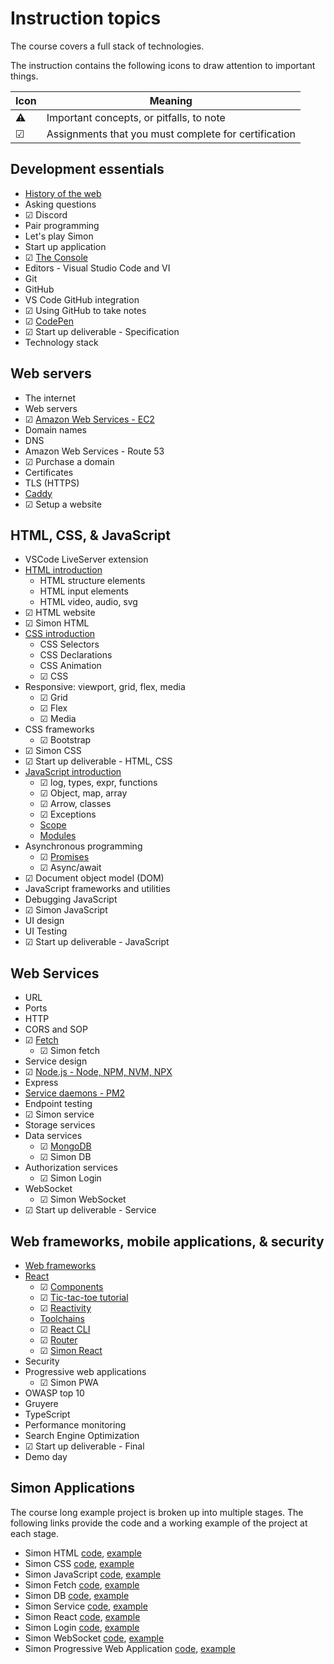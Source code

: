 # Instruction topics

The course covers a full stack of technologies.

The instruction contains the following icons to draw attention to important things.

| Icon | Meaning                                              |
| ---- | ---------------------------------------------------- |
| ⚠    | Important concepts, or pitfalls, to note             |
| ☑    | Assignments that you must complete for certification |

## Development essentials

- [History of the web](developmentEssentials/history/history.md)
- Asking questions
- ☑ Discord
- Pair programming
- Let's play Simon
- Start up application
- ☑ [The Console](developmentEssentials/console/console.md)
- Editors - Visual Studio Code and VI
- Git
- GitHub
- VS Code GitHub integration
- ☑ Using GitHub to take notes
- ☑ [CodePen](codepen.md)
- ☑ Start up deliverable - Specification
- Technology stack

## Web servers

- The internet
- Web servers
- ☑ [Amazon Web Services - EC2](webServers/amazonWebServicesEc2/amazonWebServicesEc2.md)
- Domain names
- DNS
- Amazon Web Services - Route 53
- ☑ Purchase a domain
- Certificates
- TLS (HTTPS)
- [Caddy](webServers/caddy/caddy.md)
- ☑ Setup a website

## HTML, CSS, & JavaScript

- VSCode LiveServer extension
- [HTML introduction](html/introduction.md)
  - HTML structure elements
  - HTML input elements
  - HTML video, audio, svg
- ☑ HTML website
- ☑ Simon HTML
- [CSS introduction](css/introduction.md)
  - CSS Selectors
  - CSS Declarations
  - CSS Animation
  - ☑ CSS
- Responsive: viewport, grid, flex, media
  - ☑ Grid
  - ☑ Flex
  - ☑ Media
- CSS frameworks
  - ☑ Bootstrap
- ☑ Simon CSS
- ☑ Start up deliverable - HTML, CSS
- [JavaScript introduction](javascript/introduction.md)
  - ☑ log, types, expr, functions
  - ☑ Object, map, array
  - ☑ Arrow, classes
  - ☑ Exceptions
  - [Scope](javascript/scope.md)
  - [Modules](javascript/modules.md)
- Asynchronous programming
  - ☑ [Promises](javascript/promises.md)
  - ☑ Async/await
- ☑ Document object model (DOM)
- JavaScript frameworks and utilities
- Debugging JavaScript
- ☑ Simon JavaScript
- UI design
- UI Testing
- ☑ Start up deliverable - JavaScript

## Web Services

- URL
- Ports
- HTTP
- CORS and SOP
- ☑ [Fetch](webServices/fetch.md)
  - ☑ Simon fetch
- Service design
- ☑ [Node.js - Node, NPM, NVM, NPX](webServices/node/node.md)
- Express
- [Service daemons - PM2](webServices/pm2/pm2.md)
- Endpoint testing
- ☑ Simon service
- Storage services
- Data services
  - ☑ [MongoDB](webServices/mongoDb/mongoDb.md)
  - ☑ Simon DB
- Authorization services
  - ☑ Simon Login
- WebSocket
  - ☑ Simon WebSocket
- ☑ Start up deliverable - Service

## Web frameworks, mobile applications, & security

- [Web frameworks](webFrameworks/webFrameworks.md)
- [React](webFrameworks/react/react.md)
  - ☑ [Components](webFrameworks/react/components.md)
  - ☑ [Tic-tac-toe tutorial](webFrameworks/react/ticTacToe.md)
  - ☑ [Reactivity](webFrameworks/react/reactivity.md)
  - [Toolchains](webFrameworks/toolChains.md)
  - ☑ [React CLI](webFrameworks/react/reactCli.md)
  - ☑ [Router](webFrameworks/react/reactRouter.md)
  - ☑ [Simon React](https://github.com/webprogramming260/simon-react#readme)
- Security
- Progressive web applications
  - ☑ Simon PWA
- OWASP top 10
- Gruyere
- TypeScript
- Performance monitoring
- Search Engine Optimization
- ☑ Start up deliverable - Final
- Demo day

## Simon Applications

The course long example project is broken up into multiple stages. The following links provide the code and a working example of the project at each stage.

- Simon HTML [code](https://github.com/webprogramming260/simon-html#readme), [example](https://simon-html.cs260.com)
- Simon CSS [code](https://github.com/webprogramming260/simon-css#readme), [example](https://simon-css.cs260.com)
- Simon JavaScript [code](https://github.com/webprogramming260/simon-javascript#readme), [example](https://simon-javascript.cs260.com)
- Simon Fetch [code](https://github.com/webprogramming260/simon-fetch#readme), [example](https://simon-fetch.cs260.com)
- Simon DB [code](https://github.com/webprogramming260/simon-db#readme), [example](https://simon-db.cs260.com)
- Simon Service [code](https://github.com/webprogramming260/simon-service#readme), [example](https://simon-service.cs260.com)
- Simon React [code](https://github.com/webprogramming260/simon-react#readme), [example](https://simon-react.cs260.com)
- Simon Login [code](https://github.com/webprogramming260/simon-login#readme), [example](https://simon-login.cs260.com)
- Simon WebSocket [code](https://github.com/webprogramming260/simon-websocket#readme), [example](https://simon-websocket.cs260.com)
- Simon Progressive Web Application [code](https://github.com/webprogramming260/simon-pwa#readme), [example](https://simon-pwa.cs260.com)
